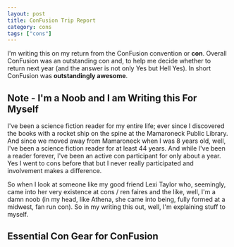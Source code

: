 ```yaml
---
layout: post
title: ConFusion Trip Report
category: cons
tags: ["cons"]
---
```

I'm writing this on my return from the ConFusion convention or **con**.  Overall ConFusion was an outstanding con and, to help me decide whether to return next year (and the answer is not only Yes but Hell Yes).  In short ConFusion was **outstandingly awesome**.

## Note - I'm a Noob and I am Writing this For Myself

I've been a science fiction reader for my entire life; ever since I discovered the books with a rocket ship on the spine at the Mamaroneck Public Library.  And since we moved away from Mamaroneck when I was 8 years old, well, I've been a science fiction reader for at least 44 years.  And while I've been a reader forever, I've been an active con participant for only about a year.  Yes I went to cons before that but I never really participated and involvement makes a difference.  

So when I look at someone like my good friend Lexi Taylor who, seemingly, came into her very existence at cons / ren faires and the like, well, I'm a damn noob (in my head, like Athena, she came into being, fully formed at a midwest, fan run con).  So in my writing this out, well, I'm explaining stuff to myself.

## Essential Con Gear for ConFusion
